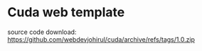# Cuda web template
source code download: https://github.com/webdevjohirul/cuda/archive/refs/tags/1.0.zip
